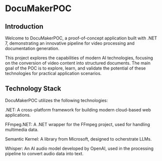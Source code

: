# DocuMakerPOC
## Introduction
Welcome to DocuMakerPOC, a proof-of-concept application built with .NET 7, demonstrating an innovative pipeline for video processing and documentation generation.

This project explores the capabilities of modern AI technologies, focusing on the conversion of video content into structured documents. The main goal of the POC is to explore, learn, and validate the potential of these technologies for practical application scenarios.

## Technology Stack
DocuMakerPOC utilizes the following technologies:

.NET: A cross-platform framework for building modern cloud-based web applications.

FFmpeg.NET: A .NET wrapper for the FFmpeg project, used for handling multimedia data.

Semantic Kernel: A library from Microsoft, designed to ocherstrate LLMs.

Whisper: An AI audio model developed by OpenAI, used in the processing pipeline to convert audio data into text.
